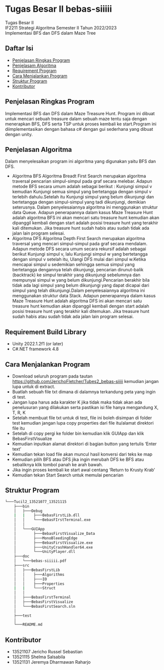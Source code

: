 ﻿# Tugas Besar II bebas-siiiii
Tugas Besar II <br> IF2211 Strategi Algoritma Semester II Tahun 2022/2023 <br>Implementasi BFS dan DFS dalam Maze Tree

## Daftar Isi
* [Penjelasan Ringkas Program](#penjelasan-ringkas-program)
* [Penjelasam Algoritma](#penjelasan-algoritma)
* [Requirement Program](#requirement-program)
* [Cara Menjalankan Program](#cara-menjalankan-program)
* [Struktur Program](#struktur-program)
* [Kontributor](#kontributor)

## Penjelasan Ringkas Program
Implementasi BFS dan DFS dalam Maze Treasure Hunt. Program ini dibuat untuk mencari sebuah treasure dalam sebuah maze tentu saja dengan menerapkan BFS, DFS serta TSP untuk proses kembali ke start.Program ini diimplementasikan dengan bahasa c# dengan gui sederhana yang dibuat dengan unity. 


## Penjelasan Algoritma
Dalam menyelesaikan program ini algoritma yang digunakan yaitu BFS dan DFS. 
* Algoritma BFS 
  Algoritma Breadt First Search merupakan algoritma traversal pencarian simpul-simpul pada graf secara melebar. Adapun metode BFS secara umum adalah sebagai berikut : Kunjungi simpul v kemudian Kunjungi semua simpul yang bertetangga dengan simpul v terlebih dahulu.Setelah itu Kunjungi simpul yang belum dikunjungi dan bertetangga dengan simpul-simpul yang tadi dikunjungi, demikian seterusnya. Dalam penyelesaiannya algoritma ini menggunakan struktur data Queue. Adapun penerapannya dalam kasus Maze Treasure Hunt adalah algoritma BFS ini akan mencari satu treasure hunt kemudian akan dipanggil kembali dengan start adalah posisi treasure hunt yang terakhir kali ditemukan. Jika treasure hunt sudah habis atau sudah tidak ada jalan lain program selesai. 
* Algoritma DFS
  Algoritma Depth First Search merupakan algoritma traversal yang mencari simpul-simpul pada graf secara mendalam.  Adapun metode DFS secara umum secara rekursif adalah sebagai berikut Kunjungi simpul v, lalu Kunjungi simpul w yang bertetangga dengan simpul v setelah itu, Ulangi DFS mulai dari simpul w.Ketika mencapai simpul u sedemikian sehingga semua simpul yang bertetangga dengannya telah dikunjungi, pencarian dirunut-balik (backtrack) ke simpul terakhir yang dikunjungi sebelumnya dan mempunyai simpul w yang belum dikunjungi.Pencarian berakhir bila tidak ada lagi simpul yang belum dikunjungi yang dapat dicapai dari simpul yang telah dikunjungi.Dalam penyelesaiannya algoritma ini menggunakan struktur data Stack. Adapun penerapannya dalam kasus Maze Treasure Hunt adalah algoritma DFS ini akan mencari satu treasure hunt kemudian akan dipanggil kembali dengan start adalah posisi treasure hunt yang terakhir kali ditemukan. Jika treasure hunt sudah habis atau sudah tidak ada jalan lain program selesai. 


## Requirement Build Library
* Unity 2022.1.2f1 (or later)
* C#.NET framework 4.8


## Cara Menjalankan Program
* Download seluruh program pada tautan https://github.com/JerichoFletcher/Tubes2_bebas-siiiii kemudian jangan lupa untuk di extract. 
* Buatlah sebuah file txt dimana di dalamnya terkandung peta yang ingin di test. 
* Jangan lupa harus ada karakter K  jika tidak maka tidak akan ada penelusuran yang dilakukan serta pastikan isi file hanya mengandung X, T, R, K 
* Setelah membuat file txt untuk di test, file ini boleh disimpan di folder test kemudian jangan lupa copy properties dari file itu/alamat direktori file itu
* Setelah di copy pergi ke folder bin kemudian klik GUIApp dan klik BebasFirstVisualize 
* Kemudian inputkan alamat direktori di bagian button yang tertulis ‘Enter text’ 
* Kemudian tekan load file akan muncul hasil konversi dari teks ke map 
* Kemudian pilih BFS atau DFS jika ingin merubah DFS ke BFS atau sebaliknya klik tombol panah ke arah bawah. 
* Jika ingin proses kembali ke start awal centang  ‘Return to Krusty Krab’ 
* Kemudian tekan Start Search untuk memulai pencarian


## Struktur Program
```bash
└───Tucil2_13521077_13521115
    ├───bin
    │   ├───Debug
    |   |    ├───BebasFirstLib.dll
    │   │    └───BebasFIrstTerminal.exe
    │   │    
    │   └───GUIApp
    │        ├───BebasFirstVisualize_Data
    │        ├───MonoBleedingEdge
    │        ├───BebasFirstVisualize.exe
    │        ├───UnityCrashHandler64.exe
    │        └───UnityPlayer.dll
    ├───doc
    │   └───bebas-siiiii.pdf
    ├───src
    │   ├───BebasFirstLib
    │   │    ├───Algorithms
    │   │    ├───IO
    │   │    ├───Properties 
    |   |    └───Struct
    │   │
    │   ├───BebasFirstTerminal
    │   ├───BebasFirstVisualize
    │   └───BebasFirstSearch.sln
    │
    ├───test
    │
    └───README.md  
```

## Kontributor
* 13521107 Jericho Russel Sebastian
* 13521115 Shelma Salsabila
* 13521131 Jeremya Dharmawan Raharjo